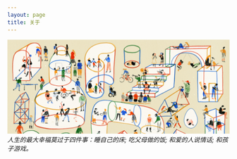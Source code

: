 ```yaml
---
layout: page
title: 关于
---
```



<img src="/assets/hxy.jpg" alt="bella-and-me" style="margin: 0"><br>
*人生的最大幸福莫过于四件事：睡自己的床; 吃父母做的饭; 和爱的人说情话; 和孩子游戏。*

